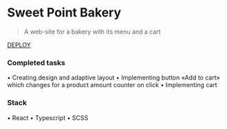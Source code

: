 # Sweet Point Bakery
> A web-site for a bakery with its menu and a cart

[DEPLOY](https://master--gleaming-fudge-3f1294.netlify.app/)

### Completed tasks
•	Creating design and adaptive layout
•	Implementing button «Add to cart» which changes for a product amount counter on click
•	Implementing cart 

### Stack
•	React
•	Typescript
•	SCSS
